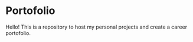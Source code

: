 # Portofolio

Hello!
This is a repository to host my personal projects and create a career portofolio.
